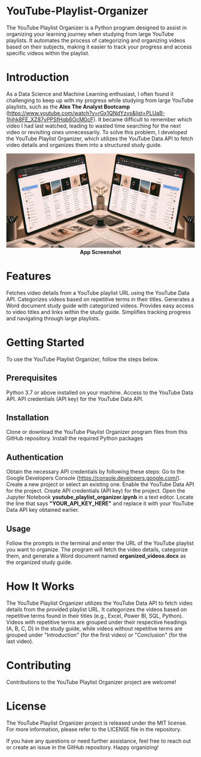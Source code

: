 # YouTube-Playlist-Organizer
The YouTube Playlist Organizer is a Python program designed to assist in organizing your learning journey when studying from large YouTube playlists. It automates the process of categorizing and organizing videos based on their subjects, making it easier to track your progress and access specific videos within the playlist.

# Introduction
As a Data Science and Machine Learning enthusiast, I often found it challenging to keep up with my progress while studying from large YouTube playlists, such as the **Alex The Analyst Bootcamp** (https://www.youtube.com/watch?v=rGx1QNdYzvs&list=PLUaB-1hjhk8FE_XZ87vPPSfHqb6OcM0cF). It became difficult to remember which video I had last watched, leading to wasted time searching for the next video or revisiting ones unnecessarily. To solve this problem, I developed the YouTube Playlist Organizer, which utilizes the YouTube Data API to fetch video details and organizes them into a structured study guide.

<p align="center">
  <img src="https://github.com/rasmodev/YouTube-Playlist-Organizer/blob/main/images/main.jpg" alt="App Screenshot">
  <br>
  <b>App Screenshot</b>
</p>


# Features
Fetches video details from a YouTube playlist URL using the YouTube Data API. Categorizes videos based on repetitive terms in their titles. Generates a Word document study guide with categorized videos. Provides easy access to video titles and links within the study guide. Simplifies tracking progress and navigating through large playlists.

# Getting Started
To use the YouTube Playlist Organizer, follow the steps below.

## Prerequisites
Python 3.7 or above installed on your machine. Access to the YouTube Data API. API credentials (API key) for the YouTube Data API.

## Installation
Clone or download the YouTube Playlist Organizer program files from this GitHub repository.
Install the required Python packages

## Authentication
Obtain the necessary API credentials by following these steps: Go to the Google Developers Console (https://console.developers.google.com/). Create a new project or select an existing one. Enable the YouTube Data API for the project. Create API credentials (API key) for the project. Open the Jupyter Notebook **youtube_playlist_organizer.ipynb** in a text editor. Locate the line that says **"YOUR_API_KEY_HERE"** and replace it with your YouTube Data API key obtained earlier.

## Usage
Follow the prompts in the terminal and enter the URL of the YouTube playlist you want to organize. The program will fetch the video details, categorize them, and generate a Word document named **organized_videos.docx** as the organized study guide.

# How It Works
The YouTube Playlist Organizer utilizes the YouTube Data API to fetch video details from the provided playlist URL. It categorizes the videos based on repetitive terms found in their titles (e.g., Excel, Power BI, SQL, Python). Videos with repetitive terms are grouped under their respective headings (A, B, C, D) in the study guide, while videos without repetitive terms are grouped under "Introduction" (for the first video) or "Conclusion" (for the last video).

# Contributing
Contributions to the YouTube Playlist Organizer project are welcome!

# License
The YouTube Playlist Organizer project is released under the MIT license. For more information, please refer to the LICENSE file in the repository.

If you have any questions or need further assistance, feel free to reach out or create an issue in the GitHub repository. Happy organizing!
